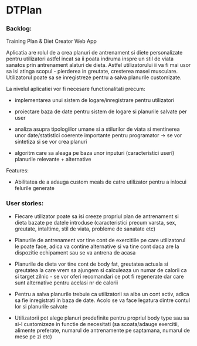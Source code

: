 # DTPlan

### Backlog:

Training Plan & Diet Creator Web App

Aplicatia are rolul de a crea planuri de antrenament si diete personalizate pentru utilizatori astfel incat
sa ii poata indruma inspre un stil de viata sanatos prin antrenament alaturi de dieta. Astfel utilizatorului ii va fi
mai usor sa isi atinga scopul - pierderea in greutate, cresterea masei musculare. Utilizatorul poate sa se inregistreze
pentru a salva planurile customizate.


La nivelul aplicatiei vor fi necesare functionalitati precum: 

- implementarea unui sistem de logare/inregistrare pentru 
utilizatori

- proiectare baza de date pentru sistem de logare si planurile salvate per user

- analiza asupra tipologiilor umane si a stilurilor de viata si mentinerea unor date/statistici coerente importante pentru
programator -> se vor sintetiza si se vor crea planuri 

- algoritm care sa aleaga pe baza unor inputuri (caracteristici useri) planurile relevante + alternative

Features:

- Abilitatea de a adauga custom meals de catre utilizator pentru a inlocui felurile generate


### User stories:

- Fiecare utilizator poate sa isi creeze propriul plan de antrenament si dieta bazate pe datele introduse
(caracteristici precum varsta, sex, greutate, intaltime, stil de viata, probleme de sanatate etc)

- Planurile de antrenament vor tine cont de exercitiile pe care utilizatorul le poate face, adica va contine alternative
si va tine cont daca are la dispozitie echipament sau se va antrena de acasa

- Planurile de dieta vor tine cont de body fat, greutatea actuala si greutatea la care vrem sa ajungem si calculeaza un 
numar de calorii ca si target zilnic - se vor oferi recomandari ce pot fi regenerate dar care sunt alternative pentru acelasi nr 
de calorii

- Pentru a salva planurile trebuie ca utilizatorii sa aiba un cont activ, adica sa fie inregistrati in baza de date. Acolo se va face
legatura dintre contul lor si planurile salvate

- Utilizatorii pot alege planuri predefinite pentru propriul body type sau sa si-l customizeze in functie de necesitati (sa scoata/adauge
exercitii, alimente preferate, numarul de antrenamente pe saptamana, numarul de mese pe zi etc)




